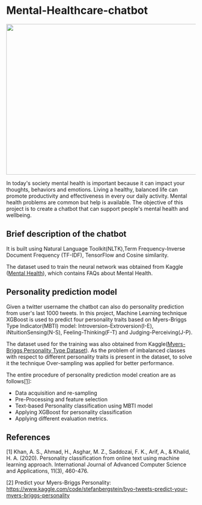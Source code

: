 # Mental-Healthcare-chatbot
<p align="center">
<img src="https://user-images.githubusercontent.com/65236981/170895055-3b6017d2-5fdc-41c5-9a99-1e76bb013f33.png" width="550" height="400"/>
 </p>
In today's society mental health is important because it can impact your thoughts, behaviors and emotions. Living a healthy, balanced life can promote productivity and effectiveness in every our daily activity. Mental health problems are common but help is available. The objective of this project is to create a chatbot that can support people's mental health and wellbeing.

## Brief description of the chatbot
It is built using Natural Language Toolkit(NLTK),Term Frequency-Inverse Document Frequency (TF-IDF), TensorFlow  and Cosine similarity.

The dataset used to train the neural network was obtained from Kaggle ([Mental Health](https://www.kaggle.com/datasets/narendrageek/mental-health-faq-for-chatbot)), which contains FAQs about Mental Health.

## Personality prediction model
Given a twitter username the chatbot can also do personality prediction from user's last 1000 tweets. In this project, Machine Learning technique XGBoost is used  to predict four personality traits based on Myers-Briggs Type Indicator(MBTI) model: Introversion-Extroversion(I-E), iNtuitionSensing(N-S), Feeling-Thinking(F-T) and Judging-Perceiving(J-P).

The dataset used for the training was also obtained from Kaggle([Myers-Briggs Personality Type Dataset]([https://www.kaggle.com/datasets/narendrageek/mental-health-faq-for-chatbot](https://www.kaggle.com/datasets/datasnaek/mbti-type))). As the problem of imbalanced classes with respect to different personality traits is present in the dataset, to solve it the technique Over-sampling was applied for better performance.

The entire procedure of personality prediction model creation are as follows[[1]](#1):
* Data acquisition and re-sampling
* Pre-Processing and feature selection
* Text-based Personality classification using MBTI model
* Applying XGBoost for personality classification
* Applying different evaluation metrics.


## References
<a id="1">[1]</a> 
Khan, A. S., Ahmad, H., Asghar, M. Z., Saddozai, F. K., Arif, A., & Khalid, H. A. (2020). Personality classification from online text using machine learning approach. International Journal of Advanced Computer Science and Applications, 11(3), 460-476.

<a id="2">[2]</a> 
Predict your Myers-Briggs Personality: https://www.kaggle.com/code/stefanbergstein/byo-tweets-predict-your-myers-briggs-personality

